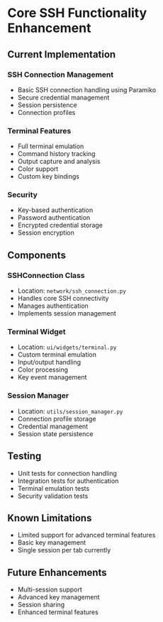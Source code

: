 # Core SSH Functionality Enhancement

## Current Implementation

### SSH Connection Management
- Basic SSH connection handling using Paramiko
- Secure credential management
- Session persistence
- Connection profiles

### Terminal Features
- Full terminal emulation
- Command history tracking
- Output capture and analysis
- Color support
- Custom key bindings

### Security
- Key-based authentication
- Password authentication
- Encrypted credential storage
- Session encryption

## Components

### SSHConnection Class
- Location: `network/ssh_connection.py`
- Handles core SSH connectivity
- Manages authentication
- Implements session management

### Terminal Widget
- Location: `ui/widgets/terminal.py`
- Custom terminal emulation
- Input/output handling
- Color processing
- Key event management

### Session Manager
- Location: `utils/session_manager.py`
- Connection profile storage
- Credential management
- Session state persistence

## Testing
- Unit tests for connection handling
- Integration tests for authentication
- Terminal emulation tests
- Security validation tests

## Known Limitations
- Limited support for advanced terminal features
- Basic key management
- Single session per tab currently

## Future Enhancements
- Multi-session support
- Advanced key management
- Session sharing
- Enhanced terminal features
